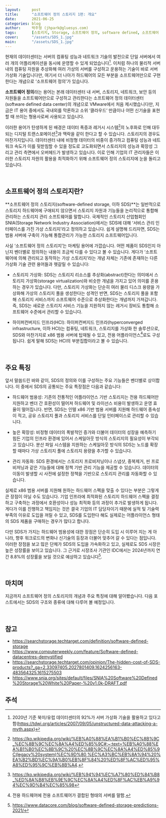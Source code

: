 ```yaml
---
layout:     post
title:      "소프트웨어 정의 스토리지 1편: 개요"
date:       2021-06-25
categories: blog
author:     박주형 (jhpark@gluesys.com)
tags:       [스토리지, Storage, 소프트웨어 정의, software defined, 소프트웨어 정의 스토리지, software defined storage]
cover:      "/assets/SDS_1.jpg"
main:       "/assets/SDS_1.jpg"
---
```


현재의 데이터센터는 서버의 컴퓨팅 성능과 네트워크 기술의 발전으로 단일 서버에서 여러 개의 어플리케이션을 동시에 운영할 수 있게 되었습니다[^1]. 이처럼 하나의 물리적 서버 내의 컴퓨팅 자원을 추상화해 여러 가상의 서버를 구성하고 운용하는 기술이 바로 서버 가상화 기술입니다만, 여기서 더 나아가 하드웨어의 모든 부분을 소프트웨어만으로 구현한다는 개념으로 ‘소프트웨어 정의’가 있습니다.  
  
**소프트웨어 정의**라는 용어는 본래 데이터센터 내 서버, 스토리지, 네트워크, 보안 등의 자원들을 소프트웨어만으로 구성하고 관리한다는 소프트웨어 정의 데이터센터(software defined data center)의 개념으로 VMware에서 처음 제시했습니다만, 지금은 IT 용어 중에서도 국내외를 막론하고 소위 ‘클라우드’ 만큼이나 어떤 신기술을 표현할 때 쓰이는 형용사로써 사용되고 있습니다.  
  
이러한 용어가 탄생하게 된 배경은 데이터 폭증과 레거시 시스템[^2]의 노후화로 인해 대두되는 디지털 트랜스포메이션[^3]과 맥락을 같이 한다고 할 수 있습니다. 스토리지의 경우도 마찬가지입니다. 데이터센터 내에 비정형 데이터의 비중이 증가하고 컴퓨팅 성능과 네트워크 속도가 이를 뒷받침할 수 있을 정도로 고도화되면서 스토리지의 성능과 확장성 그리고 관리 측면에서 오버헤드가 발생하고 있습니다. 이로 인해 기업의 IT 관리자들은 이러한 스토리지 자원의 활용을 최적화하기 위해 소프트웨어 정의 스토리지에 눈을 돌리고 있습니다.  
  
&nbsp;
  
## 소프트웨어 정의 스토리지란?
  
**소프트웨어 정의 스토리지(software-defined storage, 이하 SDS)**는 일반적으로 스토리지 하드웨어에 구애되지 않으면서 스토리지 자원과 기능들을 논리적으로 통합해 관리하는 스토리지 관리 소프트웨어를 말합니다. 국제적인 스토리지 산업협회인 SNIA(Storage Network Industry Association)에서는 SDS에 대해 ‘서비스 관리 인터페이스를 가진 가상 스토리지’라고 정의하고 있습니다. 쉽게 설명해 드리자면, SDS는 범용 서버에 구축이 가능해 통합관리가 가능한 스토리지 소프트웨어입니다.  
  
사실 ‘소프트웨어 정의 스토리지’는 마케팅 용어에 가깝습니다. 어떤 제품이 SDS인지 아닌지 벤더별로 정의하는 내용이 조금씩 다를 수 있다고 볼 수 있습니다. 게다가 ‘소프트웨어에 의해 관리되고 동작하는 가상 스토리지’라는 개념 자체는 기존에 존재하는 다른 가상화 기술 관련 용어들과 헷갈릴 수 있습니다:  
  
 * 스토리지 가상화: SDS는 스토리지 리소스를 추상화(abstract)한다는 의미에서 스토리지 가상화(storage virtualization)와 비슷한 개념을 가지고 있어 의미를 혼용하는 경우가 있습니다. 다만, 스토리지 가상화는 단순히 여러 물리 디스크 용량을 가상화해 가상의 스토리지 풀을 생성한다는 성격인 반면, SDS는 스토리지 풀을 포함해 스토리지 서비스까지 소프트웨어 수준으로 추상화한다는 개념까지 가져갑니다. 즉, SDS는 새로운 스토리지 서비스 기능을 지원하지 않는 레거시 장비도 통합해 소프트웨어 수준에서 관리할 수 있습니다.  
  
 * 하이퍼컨버지드 인프라(HCI): 하이퍼컨버지드 인프라(hyperconverged infrastructure, 이하 HCI)는 컴퓨팅, 네트워크, 스토리지를 가상화 한 솔루션으로, SDS와 마찬가지로 x86 범용 서버에 탑재될 수 있고, 전용 어플라이언스[^4]로도 구성됩니다. 쉽게 말해 SDS는 HCI의 부분집합이라고 볼 수 있습니다.  
  
&nbsp;
  
## 주요 특징
  
앞서 말씀드린 바와 같이, SDS의 정의와 이를 구성하는 주요 기능들은 벤더별로 상이합니다. 이 중에서 SDS의 공통되는 주요 특장점은 다음과 같습니다:  
 * 하드웨어 범용성: 기존의 전통적인 어플라이언스 기반 스토리지는 전용 하드웨어만 지원하고 벤더 간 호환성이 떨어져 하드웨어 및 라이선스 비용이 발생하고 운영 효율이 떨어집니다. 반면, SDS는 인텔 x86 기반 범용 서버를 지원해 하드웨어 종속성이 적고, 공유 스토리지 풀과 스토리지 서비스를 단일 인터페이스로 관리할 수 있습니다.  
  
 * 높은 확장성: 비정형 데이터의 폭발적인 증가와 더불어 데이터의 성장을 예측하기 힘든 기업의 인프라 환경에 있어서 스케일아웃 방식의 스토리지의 필요성이 부각되고 있습니다. 분산 파일 시스템을 지원하는 스케일아웃 방식의 SDS는 노드를 확장할 때마다 가상 스토리지 풀에 스토리지 용량을 추가할 수 있습니다.  
  
 * 관리 자동화: SDS 환경에서는 스토리지 프로비저닝이나 스냅샷, 중복제거, 씬 프로비저닝과 같은 기능들에 대해 정책 기반 관리 기능을 제공할 수 있습니다. 데이터의 이동이 발생할 시 사전에 설정한 정책을 기반으로 스토리지 관리를 자동화할 수 있습니다.  
  
실제로 x86 범용 서버를 지원해 원하는 하드웨어 스펙을 맞출 수 있다는 부분은 그렇게 큰 장점이 아닐 수도 있습니다. 기업 인프라에 최적화된 스토리지 하드웨어 스펙을 결정하고 구축하는 과정에서 호환성이나 성능 최적화 등의 과정이 추가로 발생하게 됩니다. 게다가 이를 진행하고 책임지는 것은 결국 기업의 IT 담당자이기 때문에 실적 및 기술력 부족의 이유로 도입을 꺼릴 수 있고, SDS를 도입한다 해도 실제로는 어플라이언스 형태의 SDS 제품을 구매하는 경우가 많다고 합니다.  
  
다만 SDS가 가지는 하드웨어 범용성에 대한 장점은 단순히 도입 시 이루어 지는 게 아니라, 향후 워크로드의 변화나 신기술의 등장과 더불어 맞추어 갈 수 있다는 점입니다. 이러한 장점을 보고 많은 단체가 SDS의 도입을 가속화하고 있고, 실제로도 SDS 시장은 높은 성장률을 보이고 있습니다. 그 근거로 시장조사 기관인 IDC에서는 2024년까지 연간 8.8%의 성장률을 보일 것으로 예상하고 있습니다[^5].  
  
&nbsp;  
  
## 마치며
  
지금까지 소프트웨어 정의 스토리지의 개념과 주요 특징에 대해 알아봤습니다. 다음 포스트에서는 SDS의 구조와 종류에 대해 다루어 볼 예정입니다.  
  
&nbsp;
  
## 참고
  
 * https://searchstorage.techtarget.com/definition/software-defined-storage
 * https://www.computerweekly.com/feature/Software-defined-datacentres-demystified
 * https://searchstorage.techtarget.com/opinion/The-hidden-cost-of-SDS-products?_ga=2.33097405.2027801409.1624256163-483564325.1615275503
 * https://www.snia.org/sites/default/files/SNIA%20Software%20Defined%20Storage%20White%20Paper-%20v1.0k-DRAFT.pdf
  
## 주석
  
[^1]: 2020년 기준 북미/유럽 데이터센터의 92%가 서버 가상화 기술을 활용하고 있다고 함(https://tdwi.org/articles/2007/09/05/unstructured-data-attacking-a-myth.aspx)
[^2]:  https://ko.wikipedia.org/wiki/%EB%A0%88%EA%B1%B0%EC%8B%9C_%EC%8B%9C%EC%8A%A4%ED%85%9C#:~:text=%EB%A0%88%EA%B1%B0%EC%8B%9C%20%EC%8B%9C%EC%8A%A4%ED%85%9C(legacy%20system)%EC%9D%80,%EC%A3%BC%EB%8A%94%20%EA%B2%BD%EC%9A%B0%EB%8F%84%20%ED%8F%AC%ED%95%A8%ED%95%9C%EB%8B%A4. 
[^3]: https://ko.wikipedia.org/wiki/%EB%94%94%EC%A7%80%ED%84%B8_%ED%8A%B8%EB%9E%9C%EC%8A%A4%ED%8F%AC%EB%A9%94%EC%9D%B4%EC%85%98
[^4]: 전용 하드웨어에 전용 소프트웨어가 결합된 형태의 서버를 말함.
[^5]: https://www.datacore.com/blog/software-defined-storage-predictions-2021/
